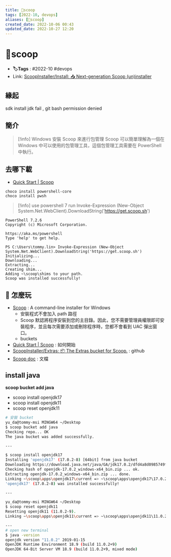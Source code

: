 ```yaml
---
title: 🔧scoop
tags: [2022-10, devops]
aliases: [🔧scoop]
created_date: 2022-10-06 00:43
updated_date: 2022-10-27 12:20
---
```


# 🔧scoop

- **🏷️Tags** :  #2022-10 #devops 
- Link: [ScoopInstaller/Install: 📥 Next-generation Scoop (un)installer](https://github.com/ScoopInstaller/Install#for-admin)

## 緣起

sdk install jdk fail , git bash permission denied

## 簡介

> [!info] Windows 安裝 Scoop 來進行包管理
> Scoop 可以簡單理解為一個在 Windows 中可以使用的包管理工具，這個包管理工具需要在 PowerShell 中執行。

## 去哪下載

- [Quick Start | Scoop](https://scoop-docs.vercel.app/docs/getting-started/Quick-Start.html#requirements)

```git-bash
choco install powershell-core
choco install pwsh
```

> [!info] use powershell 7 run
> Invoke-Expression (New-Object System.Net.WebClient).DownloadString('https://get.scoop.sh')
> 

```pwsh
PowerShell 7.2.6
Copyright (c) Microsoft Corporation.

https://aka.ms/powershell
Type 'help' to get help.

PS C:\Users\tommy.lin> Invoke-Expression (New-Object System.Net.WebClient).DownloadString('https://get.scoop.sh')
Initializing...
Downloading...
Extracting...
Creating shim...
Adding ~\scoop\shims to your path.
Scoop was installed successfully!
```

## 📝 怎麼玩

- [Scoop](https://scoop.sh/) : A command-line installer for Windows
	- 安裝程式不會加入 path 路徑
	- Scoop 默認將程序安裝到您的主目錄。因此，您不需要管理員權限即可安裝程序，並且每次需要添加或刪除程序時，您都不會看到 UAC 彈出窗口。
	- buckets
- [Quick Start | Scoop](https://scoop-docs.vercel.app/docs/getting-started/Quick-Start.html#using-scoop) : 如何開始
- [ScoopInstaller/Extras: 📦 The Extras bucket for Scoop.](https://github.com/ScoopInstaller/Extras) : github
- [Scoop doc](https://scoop-docs.vercel.app/) : 文檔

## install java

**scoop bucket add java**

- scoop install openjdk17
- scoop install openjdk11
- scoop reset openjdk11

```bash
# 安裝 bucket
yu_da@tommy-msi MINGW64 ~/Desktop
$ scoop bucket add java
Checking repo... OK
The java bucket was added successfully.

---

$ scoop install openjdk17
Installing 'openjdk17' (17.0.2-8) [64bit] from java bucket
Downloading https://download.java.net/java/GA/jdk17.0.2/dfd4a8d0985749f896bed50d7138ee7f/8/GPL/openjdk-17.0.2_windows-x64_bin.zip (177.6 MB)...
Checking hash of openjdk-17.0.2_windows-x64_bin.zip ... ok.
Extracting openjdk-17.0.2_windows-x64_bin.zip ... done.
Linking ~\scoop\apps\openjdk17\current => ~\scoop\apps\openjdk17\17.0.2-8
'openjdk17' (17.0.2-8) was installed successfully!

---

yu_da@tommy-msi MINGW64 ~/Desktop
$ scoop reset openjdk11
Resetting openjdk11 (11.0.2-9).
Linking ~\scoop\apps\openjdk11\current => ~\scoop\apps\openjdk11\11.0.2-9

---
# open new terminal
$ java -version
openjdk version "11.0.2" 2019-01-15
OpenJDK Runtime Environment 18.9 (build 11.0.2+9)
OpenJDK 64-Bit Server VM 18.9 (build 11.0.2+9, mixed mode)





```
